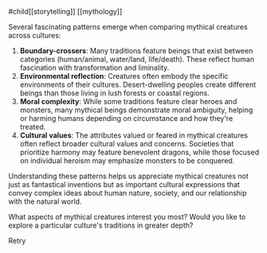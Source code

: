 #child[[storytelling]] [[mythology]] 

Several fascinating patterns emerge when comparing mythical creatures across cultures:

1. **Boundary-crossers**: Many traditions feature beings that exist between categories (human/animal, water/land, life/death). These reflect human fascination with transformation and liminality.
2. **Environmental reflection**: Creatures often embody the specific environments of their cultures. Desert-dwelling peoples create different beings than those living in lush forests or coastal regions.
3. **Moral complexity**: While some traditions feature clear heroes and monsters, many mythical beings demonstrate moral ambiguity, helping or harming humans depending on circumstance and how they're treated.
4. **Cultural values**: The attributes valued or feared in mythical creatures often reflect broader cultural values and concerns. Societies that prioritize harmony may feature benevolent dragons, while those focused on individual heroism may emphasize monsters to be conquered.

Understanding these patterns helps us appreciate mythical creatures not just as fantastical inventions but as important cultural expressions that convey complex ideas about human nature, society, and our relationship with the natural world.

What aspects of mythical creatures interest you most? Would you like to explore a particular culture's traditions in greater depth?

Retry
